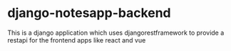 
# django-notesapp-backend

This is a django application which uses djangorestframework to provide a 
restapi for the frontend apps like react and vue

